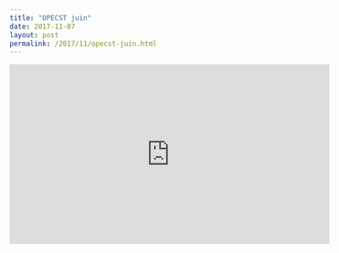 ```yaml
---
title: "OPECST juin"
date: 2017-11-07
layout: post
permalink: /2017/11/opecst-juin.html
---
```


<iframe width="560" height="315" src="https://www.youtube.com/embed/a5koWp1oV4A" frameborder="0" allowfullscreen></iframe>
